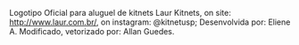 Logotipo Oficial para aluguel de kitnets Laur Kitnets, on site: http://www.laur.com.br/, on instagram: @kitnetusp;
Desenvolvida por: Eliene A.
Modificado, vetorizado por: Allan Guedes.